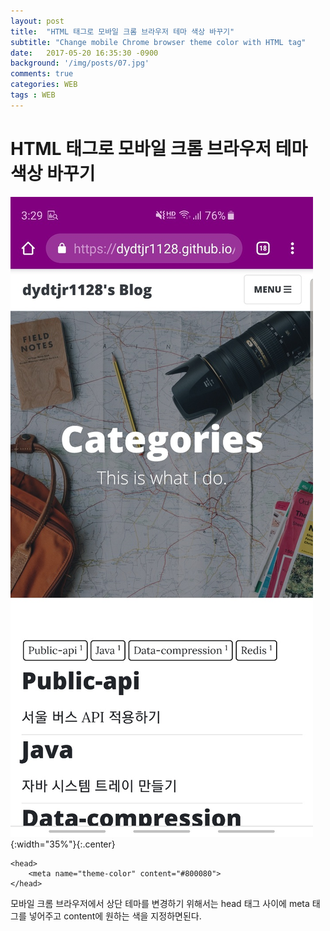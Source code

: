 ```yaml
---
layout: post
title:  "HTML 태그로 모바일 크롬 브라우저 테마 색상 바꾸기"
subtitle: "Change mobile Chrome browser theme color with HTML tag"
date:   2017-05-20 16:35:30 -0900
background: '/img/posts/07.jpg'
comments: true
categories: WEB
tags : WEB
---
```

<style>
.center {
    display: block;
    margin: auto;
}
</style>

# HTML 태그로 모바일 크롬 브라우저 테마 색상 바꾸기

![/img/Ch](/img/Chrome-metatag/1.jpg){:width="35%"}{:.center}

```
<head>
    <meta name="theme-color" content="#800080">
</head>
```
모바일 크롬 브라우저에서 상단 테마를 변경하기 위해서는 head 태그 사이에 meta 태그를 넣어주고 content에 원하는 색을 지정하면된다.

